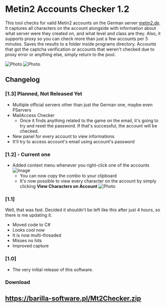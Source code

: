 # Metin2 Accounts Checker 1.2

This tool checks for valid Metin2 accounts on the German server [metin2.de](http://de.metin2.gameforge.com). It captures all characters on the account alongside with information about what server were they created on, and what level and class are they. Also, it supports proxy so you can check more than just a few accounts per 5 minutes. Saves the results to a folder inside programs directory. Accounts that got the captcha verification or accounts that weren't checked due to proxy error or anything else, simply return to the pool.

![Photo](https://buy-a-nig.ga/LC0.png)
![Photo](https://buy-a-nig.ga/wjY.png)

## Changelog

### [1.3] Planned, Not Released Yet

- Multiple official servers other than just the German one, maybe even PServers
- MailAccess Checker
  - Once it finds anything related to the game on the email, it's going to try and reset the password. If that's successful, the account will be checked.
 - New panel for every account to view informations
 - It'll try to access account's email using account's password

### [1.2] - Current one

- Added context menu whenever you right-click one of the accounts  
![Image](https://buy-a-nig.ga/yoW.png)
  - You can now copy the combo to your clipboard
  - It's now possible to view every character on the account by simply clicking **View Characters on Account**
  ![Photo](https://buy-a-nig.ga/mhv.png)


### [1.1]

Well, that was fast.  Decided it shouldn't be left like this after just  4 hours, so there is me updating it.

- Moved code to C#
- Looks cool now
- It is now multi-threaded
- Misses no hits
- Improved capture

### [1.0] 

- The very initial release of this software.
### Download

## https://barilla-software.pl/Mt2Checker.zip
